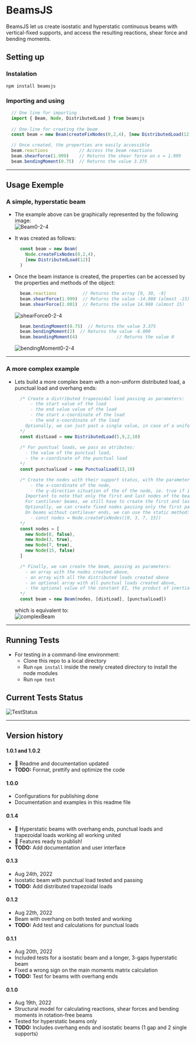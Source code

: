 # BeamsJS

BeamsJS let us create isostatic and hyperstatic continuous beams with vertical-fixed supports, and access the resulting reactions, shear force and bending moments.

## Setting up
### Instalation
  `npm install beamsjs`

### Importing and using
  ```ts
    // One line for importing
    import { Beam, Node, DistributedLoad } from beamsjs
    
    // One-line for creating the beam
    const beam = new Beam(createFixNodes(0,2,4), [new DistributedLoad(12)])

    // Once created, the properties are easily accessible
    beam.reactions            // Access the beam reactions
    beam.shearForce(1.999)    // Returns the shear force on x = 1.999
    beam.bendingMoment(0.75)  // Returns the value 3.375
  ```

---

## Usage Exemple
### A simple, hyperstatic beam  
- The example above can be graphically represented by the following image:<br>
![Beam0-2-4](./img/beam0-2-4.png)

- It was created as follows:
  ```ts
    const beam = new Beam(
      Node.createFixNodes(0,2,4),
      [new DistributedLoad(12)]
    )
  ```

- Once the beam instance is created, the properties can be accessed by the  properties and methods of the object:
  ```ts
    beam.reactions          // Returns the array [9, 30, -9]
    beam.shearForce(1.999)  // Returns the value -14.988 (almost -15)
    beam.shearForce(2.001)  // Returns the value 14.988 (almost 15) 
  ```
  ![shearForce0-2-4](./img/shearForce0-2-4.png)

  ```ts
    beam.bendingMoment(0.75)  // Returns the value 3.375
    beam.bendingMoment(2)  // Returns the value -6.000
    beam.beandingMoment(4)               // Returns the value 0  
  ```
  ![bendingMoment0-2-4](./img/bendingMoment0-2-4.png)

---

### A more complex example
- Lets build a more complex beam with a non-uniform distributed load, a punctual load and overhang ends:
  ```ts
    /* Create a distributed trapezoidal load passing as parameters:
        - the start value of the load
        - the end value value of the load
        - the start x-coordinate of the load
        - the end x-coordinate of the load
      Optionally, we can just past a single value, in case of a uniform load acting on all the beam
    */
    const distLoad = new DistributedLoad(5,9,2,10)
    
    /* For punctual loads, we pass as atributes:
      - the value of the punctual load,
      - the x-coordinate of the punctual load
    */
    const punctualLoad = new PunctualLoad(13,10)

    /* Create the nodes with their support status, with the parameters as following:
        - the x-coordinate of the node,
        - the y-direction situation of the of the node, ie. true if it is fixed, false if it is a cantilever end
      Important to note that only the first and last nodes of the beam can be not fixed.
      For cantilever beams, we still have to create the first and last nodes and give them false as the second parameter where they are free
      Optionally, we can create fixed nodes passing only the first parameter
      On beams without cantilever ends, we can use the static method:
        - const nodes = Node.createFixNodes([0, 3, 7, 15])
    */
    const nodes = [
      new Node(0, false),
      new Node(3, true),
      new Node(7, true),
      new Node(15, false)
    ]

    /* Finally, we can create the beam, passing as parameters:
      - an array with the nodes created above,
      - an array with all the distributed loads created above
      - an optional array with all punctual loads created above,
      - the optional value of the constant EI, the product of inertia moment and Young's modulus
    */
    const beam = new Beam(nodes, [distLoad], [punctualLoad])
  ```

  which is equivalent to:<br>
  ![complexBeam](./img/complexBeam.png)

--- 

## Running Tests
- For testing in a command-line environment:
  - Clone this repo to a local directory
  - Run `npm install` inside the newly created directory to install the node modules 
  - Run `npm test`

## Current Tests Status
![TestStatus](./img/testStatus.png)

---

## Version history

#### 1.0.1 and 1.0.2
- 📄 Readme and documentation updated
- **TODO:** Format, prettify and optimize the code

#### 1.0.0
- Configurations for publishing done
- Documentation and examples in this readme file

#### 0.1.4
- 🥇 Hyperstatic beams with overhang ends, punctual loads and trapezoidal loads working all working united 
- 🚀 Features ready to publish!
- **TODO:** Add documentation and user interface

#### 0.1.3
- Aug 24th, 2022
- Isostatic beam with punctual load tested and passing 
- **TODO:** Add distributed trapezoidal loads

#### 0.1.2
- Aug 22th, 2022
- Beam with overhang on both tested and working
- **TODO:** Add test and calculations for punctual loads

#### 0.1.1
- Aug 20th, 2022
- Included tests for a isostatic beam and a longer, 3-gaps hyperstatic beam 
- Fixed a wrong sign on the main moments matrix calculation
- **TODO:** Test for beams with overhang ends 

#### 0.1.0
- Aug 19th, 2022
- Structural model for calculating reactions, shear forces and bending moments in rotation-free beams
- Tested for hyperstatic beams only
- **TODO:** Includes overhang ends and isostatic beams (1 gap and 2 single supports)